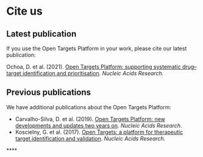 # Cite us

## Latest publication

If you use the Open Targets Platform in your work, please cite our latest publication:

Ochoa, D. et al. \(2021\). [Open Targets Platform: supporting systematic drug–target identification and prioritisation](https://doi.org/10.1093/nar/gkaa1027). _Nucleic Acids Research._

## Previous publications

We have additional publications about the Open Targets Platform:

* Carvalho-Silva, D. et al. \(2019\). [Open Targets Platform: new developments and updates two years on](https://doi.org/10.1093/nar/gky1133). _Nucleic Acids Research_.
* Koscielny, G. et al. \(2017\). [Open Targets: a platform for therapeutic target identification and validation](https://doi.org/10.1093/nar/gkw1055). _Nucleic Acids Research._ 

\*\*\*\*



